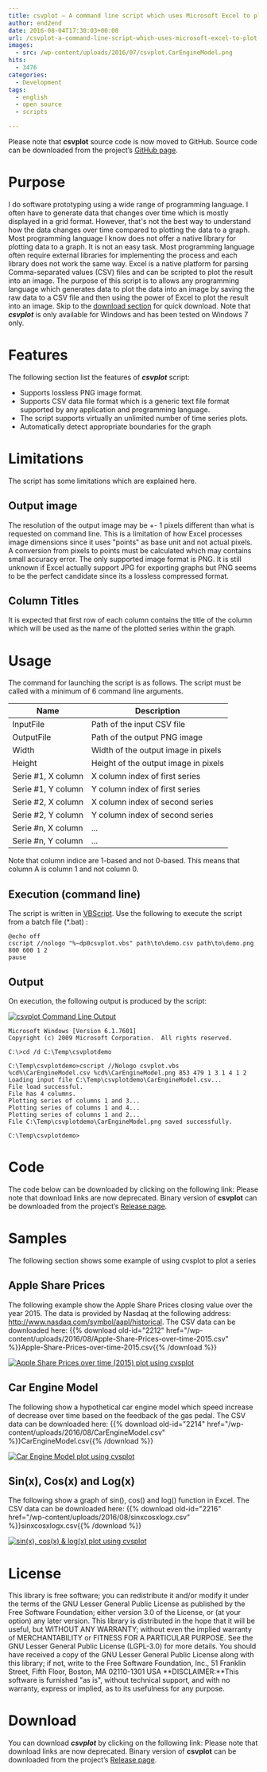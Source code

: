 ```yaml
---
title: csvplot – A command line script which uses Microsoft Excel to plot a graph from a Comma-separated values (CSV) file
author: end2end
date: 2016-08-04T17:30:03+00:00
url: /csvplot-a-command-line-script-which-uses-microsoft-excel-to-plot-a-graph-from-a-comma-separated-values-csv-file/
images:
  - src: /wp-content/uploads/2016/07/csvplot.CarEngineModel.png
hits:
  - 3476
categories:
  - Development
tags:
  - english
  - open source
  - scripts

---
```


Please note that **csvplot** source code is now moved to GitHub. Source code can be downloaded from the project’s [GitHub page](http://github.com/end2endzone/csvplot).

# Purpose

I do software prototyping using a wide range of programming language. I often have to generate data that changes over time which is mostly displayed in a grid format. However, that's not the best way to understand how the data changes over time compared to plotting the data to a graph. Most programming language I know does not offer a native library for plotting data to a graph. It is not an easy task. Most programming language often require external libraries for implementing the process and each library does not work the same way. Excel is a native platform for parsing Comma-separated values (CSV) files and can be scripted to plot the result into an image. The purpose of this script is to allows any programming language which generates data to plot the data into an image by saving the raw data to a CSV file and then using the power of Excel to plot the result into an image. Skip to the [download section](#Download) for quick download. Note that ***csvplot*** is only available for Windows and has been tested on Windows 7 only.

# Features

The following section list the features of ***csvplot*** script:

* Supports lossless PNG image format.
* Supports CSV data file format which is a generic text file format supported by any application and programming language.
* The script supports virtually an unlimited number of time series plots.
* Automatically detect appropriate boundaries for the graph

# Limitations

The script has some limitations which are explained here.

## Output image

The resolution of the output image may be +- 1 pixels different than what is requested on command line. This is a limitation of how Excel processes image dimensions since it uses "points" as base unit and not actual pixels. A conversion from pixels to points must be calculated which may contains small accuracy error. The only supported image format is PNG. It is still unknown if Excel actually support JPG for exporting graphs but PNG seems to be the perfect candidate since its a lossless compressed format.

## Column Titles

It is expected that first row of each column contains the title of the column which will be used as the name of the plotted series within the graph.

# Usage

The command for launching the script is as follows. The script must be called with a minimum of 6 command line arguments.

| Name | Description |
|---|---|
| InputFile | Path of the input CSV file |
| OutputFile | Path of the output PNG image |
| Width | Width of the output image in pixels |
| Height | Height of the output image in pixels |
| Serie #1, X column | X column index of first series |
| Serie #1, Y column | Y column index of first series |
| Serie #2, X column | X column index of second series |
| Serie #2, Y column | Y column index of second series |
| Serie #n, X column | ... |
| Serie #n, Y column | ... |

Note that column indice are 1-based and not 0-based. This means that column A is column 1 and not column 0.

## Execution (command line)

The script is written in [VBScript](http://en.wikipedia.org/wiki/VBScript). Use the following to execute the script from a batch file (\*.bat) :

```
@echo off
cscript //nologo "%~dp0csvplot.vbs" path\to\demo.csv path\to\demo.png 800 600 1 2
pause
```

## Output

On execution, the following output is produced by the script:

[![csvplot Command Line Output](/wp-content/uploads/2016/07/csvplot-command-line-output.png "csvplot Command Line Output")](/wp-content/uploads/2016/07/csvplot-command-line-output.png)

```
Microsoft Windows [Version 6.1.7601]
Copyright (c) 2009 Microsoft Corporation.  All rights reserved.

C:\>cd /d C:\Temp\csvplotdemo

C:\Temp\csvplotdemo>cscript //Nologo csvplot.vbs %cd%\CarEngineModel.csv %cd%\CarEngineModel.png 853 479 1 3 1 4 1 2 Loading input file C:\Temp\csvplotdemo\CarEngineModel.csv...
File load successful.
File has 4 columns.
Plotting series of columns 1 and 3...
Plotting series of columns 1 and 4...
Plotting series of columns 1 and 2...
File C:\Temp\csvplotdemo\CarEngineModel.png saved successfully.

C:\Temp\csvplotdemo>
```

# Code

The code below can be downloaded by clicking on the following link: Please note that download links are now deprecated. Binary version of **csvplot** can be downloaded from the project’s [Release page](http://github.com/end2endzone/csvplot/releases/latest).

# Samples

The following section shows some example of using cvsplot to plot a series

## Apple Share Prices

The following example show the Apple Share Prices closing value over the year 2015. The data is provided by Nasdaq at the following address: <http://www.nasdaq.com/symbol/aapl/historical>. The CSV data can be downloaded here: {{% download old-id="2212" href="/wp-content/uploads/2016/08/Apple-Share-Prices-over-time-2015.csv" %}}Apple-Share-Prices-over-time-2015.csv{{% /download %}}

[![Apple Share Prices over time (2015) plot using cvsplot](/wp-content/uploads/2016/08/Apple-Share-Prices-over-time-2015.png "Apple Share Prices over time (2015) plot using cvsplot")](/wp-content/uploads/2016/08/Apple-Share-Prices-over-time-2015.png)

## Car Engine Model

The following show a hypothetical car engine model which speed increase of decrease over time based on the feedback of the gas pedal. The CSV data can be downloaded here: {{% download old-id="2214" href="/wp-content/uploads/2016/08/CarEngineModel.csv" %}}CarEngineModel.csv{{% /download %}}

[![Car Engine Model plot using cvsplot](/wp-content/uploads/2016/07/csvplot.CarEngineModel.png "Car Engine Model plot using cvsplot")](/wp-content/uploads/2016/07/csvplot.CarEngineModel.png)

## Sin(x), Cos(x) and Log(x)

The following show a graph of sin(), cos() and log() function in Excel. The CSV data can be downloaded here: {{% download old-id="2216" href="/wp-content/uploads/2016/08/sinxcosxlogx.csv" %}}sinxcosxlogx.csv{{% /download %}}

[![sin(x), cos(x) & log(x) plot using cvsplot](/wp-content/uploads/2016/08/sinxcosxlogx.png "sin(x), cos(x) &amp; log(x) plot using cvsplot")](/wp-content/uploads/2016/08/sinxcosxlogx.png)

# License

This library is free software; you can redistribute it and/or modify it under the terms of the GNU Lesser General Public License as published by the Free Software Foundation; either version 3.0 of the License, or (at your option) any later version. This library is distributed in the hope that it will be useful, but WITHOUT ANY WARRANTY; without even the implied warranty of MERCHANTABILITY or FITNESS FOR A PARTICULAR PURPOSE. See the GNU Lesser General Public License (LGPL-3.0) for more details. You should have received a copy of the GNU Lesser General Public License along with this library; if not, write to the Free Software Foundation, Inc., 51 Franklin Street, Fifth Floor, Boston, MA 02110-1301 USA **DISCLAIMER:**This software is furnished "as is", without technical support, and with no warranty, express or implied, as to its usefulness for any purpose.

# Download

You can download ***csvplot*** by clicking on the following link: Please note that download links are now deprecated. Binary version of **csvplot** can be downloaded from the project’s [Release page](http://github.com/end2endzone/csvplot/releases/latest).